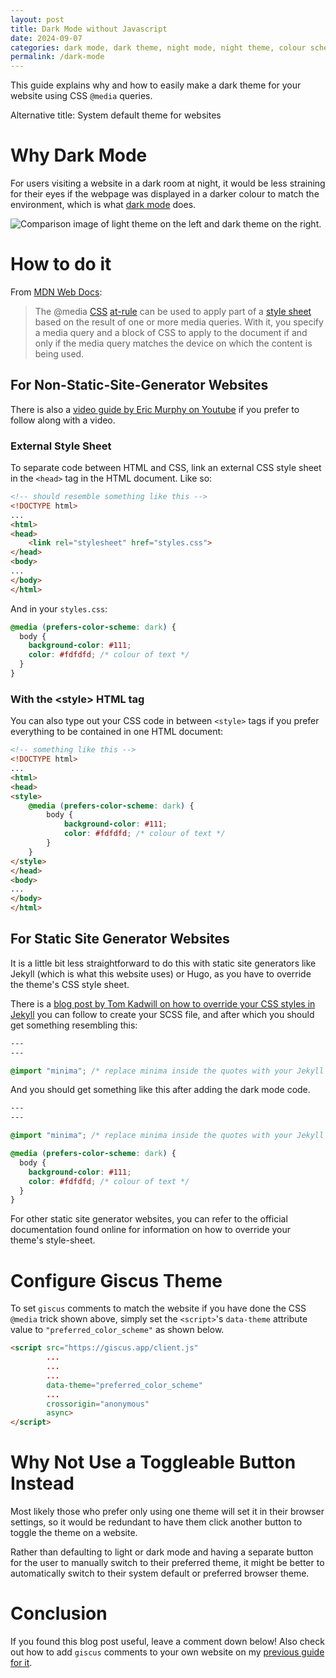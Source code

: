 ```yaml
---
layout: post
title: Dark Mode without Javascript
date: 2024-09-07
categories: dark mode, dark theme, night mode, night theme, colour scheme, jekyll, css, github pages, static site generators, system default
permalink: /dark-mode
---
```


This guide explains why and how to easily make a dark theme for your website using CSS `@media` queries.

Alternative title: System default theme for websites

# Why Dark Mode

For users visiting a website in a dark room at night, it would be less straining for their eyes if the webpage was displayed in a darker colour to match the environment, which is what [dark mode][dark-mode] does.

<img src="https://zerowidthjoiner.net/uploads/2020/04-11/light-vs-dark.png" alt="Comparison image of light theme on the left and dark theme on the right.">

# How to do it

From [MDN Web Docs][mdn]:
> The @media [CSS][css] [at-rule][at-rule] can be used to apply part of a [style sheet][style-sheet] based on the result of one or more media queries. With it, you specify a media query and a block of CSS to apply to the document if and only if the media query matches the device on which the content is being used.

## For Non-Static-Site-Generator Websites

There is also a [video guide by Eric Murphy on Youtube][yt-vid] if you prefer to follow along with a video.

### External Style Sheet

To separate code between HTML and CSS, link an external CSS style sheet in the `<head>` tag in the HTML document. Like so:

```html
<!-- should resemble something like this -->
<!DOCTYPE html>
...
<html>
<head>
    <link rel="stylesheet" href="styles.css">
</head>
<body>
...
</body>
</html>
```

And in your `styles.css`:

```css
@media (prefers-color-scheme: dark) {
  body {
    background-color: #111;
    color: #fdfdfd; /* colour of text */
  }
}
```

### With the \<style> HTML tag

You can also type out your CSS code in between `<style>` tags if you prefer everything to be contained in one HTML document:

```html
<!-- something like this -->
<!DOCTYPE html>
...
<html>
<head>
<style>
    @media (prefers-color-scheme: dark) {
        body {
            background-color: #111;
            color: #fdfdfd; /* colour of text */
        }
    }
</style>
</head>
<body>
...
</body>
</html>
```

## For Static Site Generator Websites

It is a little bit less straightforward to do this with static site generators like Jekyll (which is what this website uses) or Hugo, as you have to override the theme's CSS style sheet.

There is a [blog post by Tom Kadwill on how to override your CSS styles in Jekyll][css-blog] you can follow to create your SCSS file, and after which you should get something resembling this:

```css
---
---

@import "minima"; /* replace minima inside the quotes with your Jekyll theme */
```

And you should get something like this after adding the dark mode code.

```css
---
---

@import "minima"; /* replace minima inside the quotes with your Jekyll theme */

@media (prefers-color-scheme: dark) {
  body {
    background-color: #111;
    color: #fdfdfd; /* colour of text */
  }
}
```

For other static site generator websites, you can refer to the official documentation found online for information on how to override your theme's style-sheet.

# Configure Giscus Theme

To set `giscus` comments to match the website if you have done the CSS `@media` trick shown above, simply set the `<script>`'s `data-theme` attribute value to `"preferred_color_scheme"` as shown below.

```html
<script src="https://giscus.app/client.js"
        ...
        ...
        ...
        data-theme="preferred_color_scheme"
        ...
        crossorigin="anonymous"
        async>
</script>
```

# Why Not Use a Toggleable Button Instead

Most likely those who prefer only using one theme will set it in their browser settings, so it would be redundant to have them click another button to toggle the theme on a website.

Rather than defaulting to light or dark mode and having a separate button for the user to manually switch to their preferred theme, it might be better to automatically switch to their system default or preferred browser theme.

# Conclusion

If you found this blog post useful, leave a comment down below! Also check out how to add `giscus` comments to your own website on my [previous guide for it](/giscus-comments).

[mdn]: https://developer.mozilla.org/en-US
[js]: https://www.javascript.com
[css]: https://developer.mozilla.org/en-US/docs/Web/CSS
[at-rule]: https://developer.mozilla.org/en-US/docs/Web/CSS/At-rule
[style-sheet]: https://en.wikipedia.org/wiki/Style_sheet_(web_development)
[dark-mode]: https://en.wikipedia.org/wiki/Light-on-dark_color_scheme
[css-blog]: https://tomkadwill.com/2017/12/16/how-to-override-css-styles-in-jekyll
[yt-vid]: https://youtu.be/g85LQVp0hGM

<script src="https://giscus.app/client.js"
        data-repo="de-soot/de-soot.github.io"
        data-repo-id="R_kgDOK6_5tA"
        data-category="Announcements"
        data-category-id="DIC_kwDOK6_5tM4CflCT"
        data-mapping="title"
        data-strict="0"
        data-reactions-enabled="1"
        data-emit-metadata="0"
        data-input-position="top"
        data-theme="preferred_color_scheme"
        data-lang="en"
        data-loading="lazy"
        crossorigin="anonymous"
        async>
</script>

